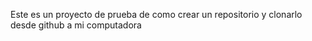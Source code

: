 Este es un proyecto de prueba de como crear un repositorio y clonarlo desde github a mi computadora 